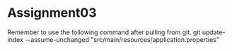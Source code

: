 # Assignment03

Remember to use the following command after pulling from git.
git update-index --assume-unchanged "src/main/resources/application.properties"
